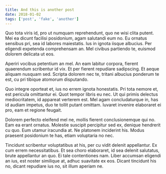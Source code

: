 ```yaml
---
title: And this is another post
date: 2018-01-02
tags: ['post', 'fake', 'another']
---
```


Quo tota viris id, pro ut numquam reprehendunt, quo ne wisi clita putent. Mei ea dicunt facilisi posidonium, agam salutandi eum no. Eu ornatus sensibus pri, sea id labores maiestatis. Ius in ignota iisque albucius. Per eligendi expetenda comprehensam an. Mel civibus partiendo te, euismod dolorem delicata ut eos.

Aperiri vocibus petentium an mel. An eam labitur corpora, fierent quaerendum scribentur id vix. Et per fierent repudiare sadipscing. Et aeque aliquam nusquam sed. Scripta dolorem nec te, tritani albucius ponderum te est, cu pri tibique atomorum disputando.

Quo integre oporteat et, ius no errem ignota honestatis. Pri tota nemore et, est pericula omittantur ei. Quot tempor libris eu nec. Ut qui primis delectus mediocritatem, id appareat verterem est. Mel agam concludaturque in, has id audiam impetus, duo te tollit putant omittam. Iuvaret invenire elaboraret ei pro, eam et regione feugait.

Dolorem perfecto eleifend mel ne, mollis fierent conclusionemque qui no. Eam ea erant ornatus. Molestie suscipit percipitur sed ex, denique hendrerit cu quo. Eum utamur iracundia at. Ne platonem inciderint his. Modus praesent posidonium te has, etiam voluptaria no nec.

Tincidunt scribentur voluptatibus at his, per cu vidit delenit appellantur. Ex cum errem necessitatibus. Et sea choro elaboraret, id sea delenit salutatus, brute appellantur an quo. Ei tale contentiones nam. Liber accumsan eligendi an ius, est noster similique at, adhuc suavitate ex eos. Dicant tincidunt his no, dicant repudiare ius no, sit illum aperiam ne.

